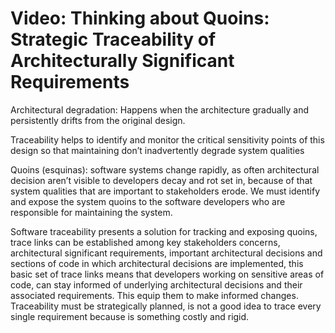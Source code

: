 <!-- TITLE: Identificacion De Asr S Requerimiento Arquitecturalmente Significativo -->
<!-- SUBTITLE: A quick summary of Identificacion De Asr S Requerimiento Arquitecturalmente Significativo -->

# Video: Thinking about Quoins: Strategic Traceability of Architecturally Significant Requirements

Architectural degradation: Happens when the architecture gradually and persistently drifts from the original design. 

Traceability helps to identify and monitor the critical sensitivity points of this design so that maintaining don’t inadvertently degrade system qualities

Quoins (esquinas):  software systems change rapidly, as often architectural decision aren’t visible to developers decay and rot set in, because of that system qualities that are important to stakeholders erode. We must identify and expose the system quoins to the software developers who are responsible for maintaining the system. 

Software traceability presents a solution for tracking and exposing quoins, trace links can be established among key stakeholders concerns, architectural significant requirements, important architectural decisions and sections of code in which architectural decisions are implemented, this basic set of trace links means that developers working on sensitive areas of code, can stay informed of underlying architectural decisions and their associated requirements. This equip them to make informed changes. Traceability must be strategically planned, is not a good idea to trace every single requirement because is something costly and rigid. 
